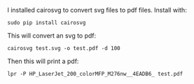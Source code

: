 I installed cairosvg to convert svg files to pdf files. Install with:

    sudo pip install cairosvg

This will convert an svg to pdf:

    cairosvg test.svg -o test.pdf -d 100

Then this will print a pdf:

    lpr -P HP_LaserJet_200_colorMFP_M276nw__4EADB6_ test.pdf
